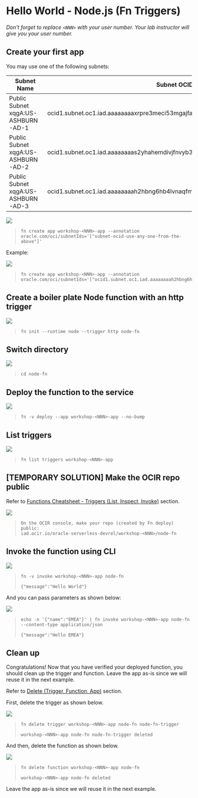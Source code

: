 # Hello World - Node.js (Fn Triggers)

*Don't forget to replace `<NNN>` with your user number. Your lab instructor will give you your user number.*

## Create your first app

You may use one of the following subnets:

Subnet Name | Subnet OCID
--- | ---
Public Subnet xqgA:US-ASHBURN-AD-1	| ocid1.subnet.oc1.iad.aaaaaaaaxrpre3meci53mgajfa6q45jvq2ffkeq763sq7qyhjlppnwrujcqa
Public Subnet xqgA:US-ASHBURN-AD-2	| ocid1.subnet.oc1.iad.aaaaaaaas2yhahemdivjfnvyb3gkatgj66nporafite2cjxtqhpfhgfwszhq
Public Subnet xqgA:US-ASHBURN-AD-3	| ocid1.subnet.oc1.iad.aaaaaaaah2hbng6hb4lvnaqfmenqlejmp677vojolwcablnp4rjbikgrn5ja

![](images/userinput.png)
>```
> fn create app workshop-<NNN>-app --annotation oracle.com/oci/subnetIds='["subnet-ocid-use-any-one-from-the-above"]'
>```  

Example:

![](images/userinput.png)
>```
> fn create app workshop-<NNN>-app --annotation oracle.com/oci/subnetIds='["ocid1.subnet.oc1.iad.aaaaaaaah2hbng6hb4lvnaqfmenqlejmp677vojolwcablnp4rjbikgrn5ja"]'
>```  

## Create a boiler plate Node function with an http trigger

![](images/userinput.png)
>```
> fn init --runtime node --trigger http node-fn
>```

## Switch directory

![](images/userinput.png)
>```
> cd node-fn
>```

## Deploy the function to the service

![](images/userinput.png)
>```
> fn -v deploy --app workshop-<NNN>-app --no-bump
>```

## List triggers

![](images/userinput.png)
>```
> fn list triggers workshop-<NNN>-app
>```

## [TEMPORARY SOLUTION] Make the OCIR repo public

Refer to [Functions Cheatsheet - Triggers (List, Inspect, Invoke)](https://github.com/sachin-pikle/functionslab/wiki/Functions-Commands-Cheatsheet#triggers-list-inspect-invoke) section.

![](images/userinput.png)
>```
> On the OCIR console, make your repo (created by Fn deploy) public: 
> iad.ocir.io/oracle-serverless-devrel/workshop-<NNN>/node-fn
>```

## Invoke the function using CLI

![](images/userinput.png)
>```
> fn -v invoke workshop-<NNN>-app node-fn
> 
> {"message":"Hello World"}
>```

And you can pass parameters as shown below:

![](images/userinput.png)
>```
> echo -n '{"name":"EMEA"}' | fn invoke workshop-<NNN>-app node-fn --content-type application/json
>
> {"message":"Hello EMEA"}
>```


## Clean up

Congratulations! Now that you have verified your deployed function, you should clean up the trigger and function. Leave the app as-is since we will reuse it in the next example.

Refer to [Delete (Trigger, Function, App)](https://github.com/sachin-pikle/functionslab/wiki/Functions-Commands-Cheatsheet#delete-trigger-function-app) section.

First, delete the trigger as shown below.

![](images/userinput.png)
>```
> fn delete trigger workshop-<NNN>-app node-fn node-fn-trigger
> 
> workshop-<NNN>-app node-fn node-fn-trigger deleted
>```

And then, delete the function as shown below.

![](images/userinput.png)
>```
> fn delete function workshop-<NNN>-app node-fn
> 
> workshop-<NNN>-app node-fn deleted
>```

Leave the app as-is since we will reuse it in the next example.
